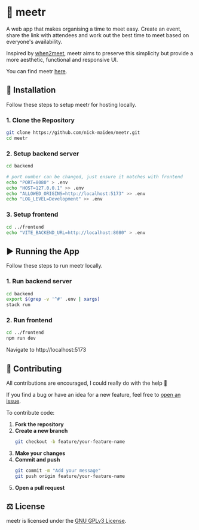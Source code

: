 # 📅 meetr
A web app that makes organising a time to meet easy. Create an event, share the link with attendees and work out the best time to meet based on everyone's availability.

Inspired by [when2meet](https://www.when2meet.com), meetr aims to preserve this simplicity but provide a more aesthetic, functional and responsive UI.

You can find meetr [here](https://www.meetr.app).


## 🚀 Installation

Follow these steps to setup meetr for hosting locally.

### 1. Clone the Repository
```bash
git clone https://github.com/nick-maiden/meetr.git
cd meetr
```

### 2. Setup backend server
```bash
cd backend

# port number can be changed, just ensure it matches with frontend
echo "PORT=8080" > .env
echo "HOST=127.0.0.1" >> .env
echo "ALLOWED_ORIGINS=http://localhost:5173" >> .env
echo "LOG_LEVEL=Development" >> .env
```

### 3. Setup frontend
```bash
cd ../frontend
echo "VITE_BACKEND_URL=http://localhost:8080" > .env
```

## ▶️ Running the App

Follow these steps to run meetr locally.

### 1. Run backend server
```bash
cd backend
export $(grep -v '^#' .env | xargs)
stack run
```

### 2. Run frontend
```bash
cd ../frontend
npm run dev
```

Navigate to http://localhost:5173

## 🤝 Contributing

All contributions are encouraged, I could really do with the help 🫠

If you find a bug or have an idea for a new feature, feel free to [open an issue](https://github.com/nick-maiden/meetr/issues).

To contribute code:

1. **Fork the repository**
2. **Create a new branch**
   ```bash
   git checkout -b feature/your-feature-name
   ```
3. **Make your changes**
4. **Commit and push**  
   ```bash
   git commit -m "Add your message"
   git push origin feature/your-feature-name
   ```
5. **Open a pull request**


## ⚖️ License
meetr is licensed under the [GNU GPLv3 License](LICENSE).


